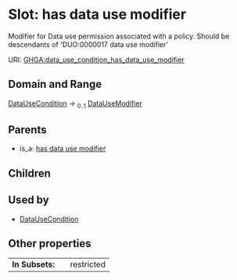 
# Slot: has data use modifier


Modifier for Data use permission associated with a policy. Should be descendants of 'DUO:0000017 data use modifier'

URI: [GHGA:data_use_condition_has_data_use_modifier](https://w3id.org/GHGA/data_use_condition_has_data_use_modifier)


## Domain and Range

[DataUseCondition](DataUseCondition.md) &#8594;  <sub>0..1</sub> [DataUseModifier](DataUseModifier.md)

## Parents

 *  is_a: [has data use modifier](has_data_use_modifier.md)

## Children


## Used by

 * [DataUseCondition](DataUseCondition.md)

## Other properties

|  |  |  |
| --- | --- | --- |
| **In Subsets:** | | restricted |


